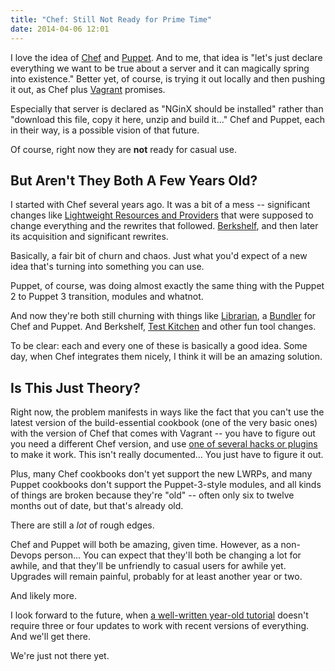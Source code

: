 ```yaml
---
title: "Chef: Still Not Ready for Prime Time"
date: 2014-04-06 12:01
---
```


I love the idea of <a href="http://www.getchef.com">Chef</a> and <a
href="http://puppetlabs.com">Puppet</a>. And to me, that idea is
"let's just declare everything we want to be true about a server and
it can magically spring into existence." Better yet, of course, is
trying it out locally and then pushing it out, as Chef plus <a
href="http://vagrantup.com">Vagrant</a> promises.

Especially that server is declared as "NGinX should be installed"
rather than "download this file, copy it here, unzip and build it..."
Chef and Puppet, each in their way, is a possible vision of that
future.

Of course, right now they are <b>not</b> ready for casual use.

## But Aren't They Both A Few Years Old?

I started with Chef several years ago. It was a bit of a mess --
significant changes like <a
href="http://docs.opscode.com/lwrp.html">Lightweight Resources and
Providers</a> that were supposed to change everything and the rewrites
that followed. <a href="http://berkshelf.com/">Berkshelf</a>, and
then later its acquisition and significant rewrites.

Basically, a fair bit of churn and chaos. Just what you'd expect of a
new idea that's turning into something you can use.

Puppet, of course, was doing almost exactly the same thing with the
Puppet 2 to Puppet 3 transition, modules and whatnot.

And now they're both still churning with things like <a
href="https://github.com/applicationsonline/librarian">Librarian</a>,
a <a href="http://gembundler.org">Bundler</a> for Chef and Puppet.
And Berkshelf, <a
href="https://github.com/test-kitchen/test-kitchen">Test Kitchen</a>
and other fun tool changes.

To be clear: each and every one of these is basically a good idea.
Some day, when Chef integrates them nicely, I think it will be an
amazing solution.

## Is This Just Theory?

Right now, the problem manifests in ways like the fact that you can't use
the latest version of the build-essential cookbook (one of the very
basic ones) with the version of Chef that comes with Vagrant -- you
have to figure out you need a different Chef version, and use <a
href="http://stackoverflow.com/questions/11325479/how-to-control-the-version-of-chef-that-vagrant-uses-to-provision-vms">one
of several hacks or plugins</a> to make it work. This isn't really
documented... You just have to figure it out.

Plus, many Chef cookbooks don't yet support the new LWRPs, and many
Puppet cookbooks don't support the Puppet-3-style modules, and all
kinds of things are broken because they're "old" -- often only six to
twelve months out of date, but that's already old.

There are still a <i>lot</i> of rough edges.

Chef and Puppet will both be amazing, given time. However, as a
non-Devops person... You can expect that they'll both be changing a
lot for awhile, and that they'll be unfriendly to casual users for
awhile yet. Upgrades will remain painful, probably for at least
another year or two.

And likely more.

I look forward to the future, when <a
href="https://leopard.in.ua/2013/01/04/chef-solo-getting-started-part-1">a
well-written year-old tutorial</a> doesn't require three or four
updates to work with recent versions of everything. And we'll get
there.

We're just not there yet.
